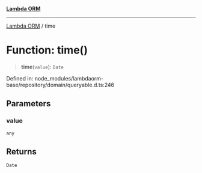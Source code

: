 [**Lambda ORM**](../README.md)

***

[Lambda ORM](../README.md) / time

# Function: time()

> **time**(`value`): `Date`

Defined in: node\_modules/lambdaorm-base/repository/domain/queryable.d.ts:246

## Parameters

### value

`any`

## Returns

`Date`
